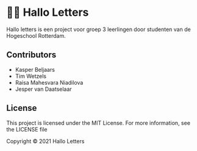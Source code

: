 # 👋🏻 Hallo Letters

Hallo letters is een project voor groep 3 leerlingen door studenten van de Hogeschool Rotterdam.

## Contributors

- Kasper Beljaars
- Tim Wetzels
- Raisa Mahesvara Niadilova
- Jesper van Daatselaar

## License

This project is licensed under the MIT License. For more information, see the LICENSE file

Copyright &copy; 2021 Hallo Letters
